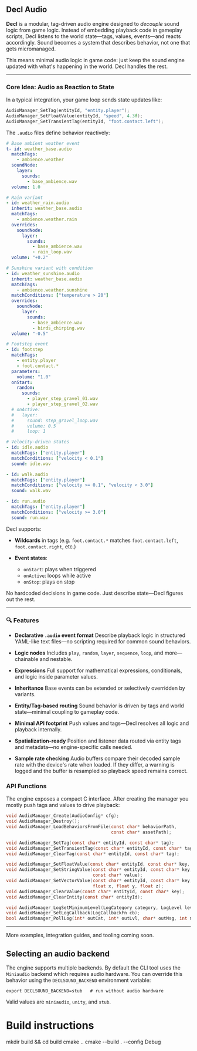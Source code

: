 ## Decl Audio

**Decl** is a modular, tag-driven audio engine designed to *decouple* sound logic from game logic. Instead of embedding playback code in gameplay scripts, Decl listens to the world state—tags, values, events—and reacts accordingly. Sound becomes a system that describes behavior, not one that gets micromanaged.

This means minimal audio logic in game code: just keep the sound engine updated with what's happening in the world. Decl handles the rest.

---

### Core Idea: Audio as Reaction to State

In a typical integration, your game loop sends state updates like:

```cpp
AudioManager_SetTag(entityId, "entity.player");
AudioManager_SetFloatValue(entityId, "speed", 4.3f);
AudioManager_SetTransientTag(entityId, "foot.contact.left");
```

The `.audio` files define behavior reactively:

```yaml
# Base ambient weather event
t- id: weather_base.audio
  matchTags:
    - ambience.weather
  soundNode:
    layer:
      sounds:
        - base_ambience.wav
  volume: 1.0

# Rain variant
- id: weather_rain.audio
  inherit: weather_base.audio
  matchTags:
    - ambience.weather.rain
  overrides:
    soundNode:
      layer:
        sounds:
          - base_ambience.wav
          - rain_loop.wav
  volume: "+0.2"

# Sunshine variant with condition
- id: weather_sunshine.audio
  inherit: weather_base.audio
  matchTags:
    - ambience.weather.sunshine
  matchConditions: ["temperature > 20"]
  overrides:
    soundNode:
      layer:
        sounds:
          - base_ambience.wav
          - birds_chirping.wav
  volume: "-0.5"

# Footstep event
- id: footstep
  matchTags:
    - entity.player
    - foot.contact.*
  parameters:
    volume: "1.0"
  onStart:
    random:
      sounds:
        - player_step_gravel_01.wav 
        - player_step_gravel_02.wav
  # onActive:
  #   layer:
  #     sound: step_gravel_loop.wav
  #     volume: 0.5
  #     loop: 1

# Velocity-driven states
- id: idle.audio
  matchTags: ["entity.player"]
  matchConditions: ["velocity < 0.1"]
  sound: idle.wav

- id: walk.audio
  matchTags: ["entity.player"]
  matchConditions: ["velocity >= 0.1", "velocity < 3.0"]
  sound: walk.wav

- id: run.audio
  matchTags: ["entity.player"]
  matchConditions: ["velocity >= 3.0"]
  sound: run.wav
```

Decl supports:

* **Wildcards** in tags (e.g. `foot.contact.*` matches `foot.contact.left`, `foot.contact.right`, etc.)
* **Event states**:

  * `onStart`: plays when triggered
  * `onActive`: loops while active
  * `onStop`: plays on stop

No hardcoded decisions in game code. Just describe state—Decl figures out the rest.

---

### 🔍 Features

* **Declarative `.audio` event format**
  Describe playback logic in structured YAML-like text files—no scripting required for common sound behaviors.

* **Logic nodes**
  Includes `play`, `random`, `layer`, `sequence`, `loop`, and more—chainable and nestable.

* **Expressions**
  Full support for mathematical expressions, conditionals, and logic inside parameter values.

* **Inheritance**
  Base events can be extended or selectively overridden by variants.

* **Entity/Tag-based routing**
  Sound behavior is driven by tags and world state—minimal coupling to gameplay code.

* **Minimal API footprint**
  Push values and tags—Decl resolves all logic and playback internally.

* **Spatialization-ready**
  Position and listener data routed via entity tags and metadata—no engine-specific calls needed.

* **Sample rate checking**
  Audio buffers compare their decoded sample rate with the device's rate when loaded. If they differ, a warning is logged and the buffer is resampled so playback speed remains correct.


### API Functions

The engine exposes a compact C interface. After creating the manager you mostly
push tags and values to drive playback:

````c
void AudioManager_Create(AudioConfig* cfg);
void AudioManager_Destroy();
void AudioManager_LoadBehaviorsFromFile(const char* behaviorPath,
                                        const char* assetPath);

void AudioManager_SetTag(const char* entityId, const char* tag);
void AudioManager_SetTransientTag(const char* entityId, const char* tag);
void AudioManager_ClearTag(const char* entityId, const char* tag);

void AudioManager_SetFloatValue(const char* entityId, const char* key, float value);
void AudioManager_SetStringValue(const char* entityId, const char* key,
                                 const char* value);
void AudioManager_SetVectorValue(const char* entityId, const char* key,
                                 float x, float y, float z);
void AudioManager_ClearValue(const char* entityId, const char* key);
void AudioManager_ClearEntity(const char* entityId);

void AudioManager_LogSetMinimumLevel(LogCategory category, LogLevel level);
void AudioManager_SetLogCallback(LogCallbackFn cb);
bool AudioManager_PollLog(int* outCat, int* outLvl, char* outMsg, int maxLen);

````

---

More examples, integration guides, and tooling coming soon.

## Selecting an audio backend

The engine supports multiple backends. By default the CLI tool uses the
`Miniaudio` backend which requires audio hardware. You can override this
behavior using the `DECLSOUND_BACKEND` environment variable:

```
export DECLSOUND_BACKEND=stub   # run without audio hardware
```

Valid values are `miniaudio`, `unity`, and `stub`.


# Build instructions
mkdir build && cd build
cmake ..
cmake --build . --config Debug
